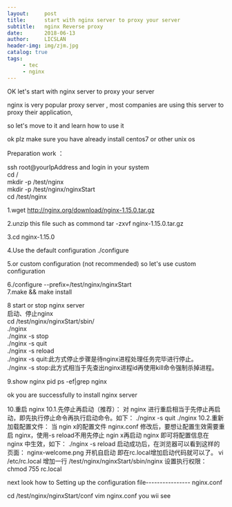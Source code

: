```yaml
---
layout:     post
title:      start with nginx server to proxy your server
subtitle:   nginx Reverse proxy
date:       2018-06-13
author:     LICSLAN
header-img: img/zjm.jpg
catalog: true
tags:
     - tec
     - nginx
---
```


OK let's start with nginx server to proxy your server <br>

nginx is very popular proxy server , most companies are using this server to proxy their application, <br>

so let's move to it and learn how to use it  <br>

ok plz make sure you have already install centos7 or other unix os <br>

Preparation work ：  <br>

ssh root@yourIpAddress and login in your system<br>
cd / <br>
mkdir -p /test/nginx<br>
mkdir -p /test/nginx/nginxStart<br>
cd /test/nginx<br>

1.wget http://nginx.org/download/nginx-1.15.0.tar.gz<br>

2.unzip this file such as commond tar -zxvf nginx-1.15.0.tar.gz <br>

3.cd nginx-1.15.0<br>

4.Use the default configuration ./configure <br>

5.or custom configuration (not recommended) so let's use custom configuration<br>

6./configure 
  --prefix=/test/nginx/nginxStart<br>
7.make && make install<br>

8 start or stop nginx server<br>
启动、停止nginx<br>
cd /test/nginx/nginxStart/sbin/<br>
./nginx <br>
./nginx -s stop<br>
./nginx -s quit<br>
./nginx -s reload<br>
./nginx -s quit:此方式停止步骤是待nginx进程处理任务完毕进行停止。<br>
./nginx -s stop:此方式相当于先查出nginx进程id再使用kill命令强制杀掉进程。<br>

9.show nginx pid
ps -ef|grep nginx

ok you are successfully to install nginx server 

10.重启 nginx
10.1.先停止再启动（推荐）：
对 nginx 进行重启相当于先停止再启动，即先执行停止命令再执行启动命令。如下：
./nginx -s quit
./nginx
10.2.重新加载配置文件：
当 ngin x的配置文件 nginx.conf 修改后，要想让配置生效需要重启 nginx，使用-s reload不用先停止 
ngin x再启动 nginx 即可将配置信息在 nginx 中生效，如下：
./nginx -s reload
启动成功后，在浏览器可以看到这样的页面：
nginx-welcome.png
开机自启动
即在rc.local增加启动代码就可以了。
vi /etc/rc.local
增加一行 /test/nginx/nginxStart/sbin/nginx
设置执行权限：
chmod 755 rc.local


next look how to Setting up the configuration file---------------- nginx.conf <br>

cd /test/nginx/nginxStart/conf
vim nginx.conf
you wii see 



